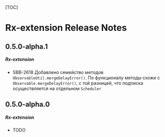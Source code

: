 [TOC]
# Rx-extension Release Notes
## 0.5.0-alpha.1
##### Rx-extension
* SBB-2618 Добавлено семейство методов `ObservableUtil.mergeDelayError()`. По функционалу методы схожи с `Observable.mergeDelayError()`, с той разницей, что подписка осуществляется на отдельном `Scheduler`
## 0.5.0-alpha.0
##### Rx-extension
* TODO